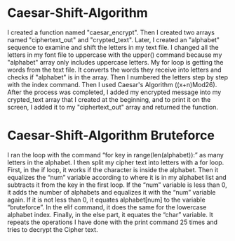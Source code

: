 # Caesar-Shift-Algorithm

I created a function named "caesar_encrypt". Then I created two arrays named "ciphertext_out" and "crypted_text". Later, I created an "alphabet" sequence to examine and shift the letters in my text file. I changed all the letters in my font file to uppercase with the upper() command because my "alphabet" array only includes uppercase letters. My for loop is getting the words from the text file. It converts the words they receive into letters and checks if "alphabet" is in the array. Then I numbered the letters step by step with the index command. Then I used Caesar's Algorithm ((x+n)Mod26). After the process was completed, I added my encrypted message into my crypted_text array that I created at the beginning, and to print it on the screen, I added it to my "ciphertext_out" array and returned the function.


# Caesar-Shift-Algorithm Bruteforce

I ran the loop with the command “for key in range(len(alphabet)):” as many letters in the alphabet. I then split my cipher text into letters with a for loop. First, in the if loop, it works if the character is inside the alphabet. Then it equalizes the “num” variable according to where it is in my alphabet list and subtracts it from the key in the first loop. If the “num” variable is less than 0, it adds the number of alphabets and equalizes it with the “num” variable again. If it is not less than 0, it equates alphabet[num] to the variable “bruteforce”. In the elif command, it does the same for the lowercase alphabet index. Finally, in the else part, it equates the “char” variable. It repeats the operations I have done with the print command 25 times and tries to decrypt the Cipher text.
